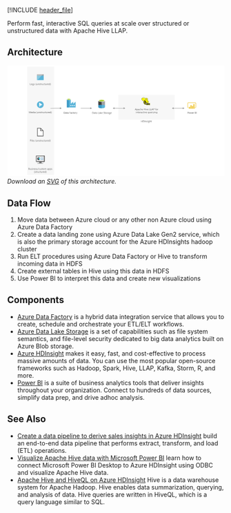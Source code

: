 


[!INCLUDE [header_file](../../../includes/sol-idea-header.md)]

Perform fast, interactive SQL queries at scale over structured or unstructured data with Apache Hive LLAP.

## Architecture

![Architecture Diagram](../media/interactive-querying-with-hdinsight.png)
*Download an [SVG](../media/interactive-querying-with-hdinsight.svg) of this architecture.*

## Data Flow

1. Move data between Azure cloud or any other non Azure cloud using Azure Data Factory  
1. Create a data landing zone using Azure Data Lake Gen2 service, which is also the primary storage account for the Azure HDInsights hadoop cluster
1. Run ELT procedures using Azure Data Factory or Hive to transform incoming data in HDFS
1. Create external tables in Hive using this data in HDFS
1. Use Power BI to interpret this data and create new visualizations

## Components

* [Azure Data Factory](/azure/data-factory/introduction) is a hybrid data integration service that allows you to create, schedule and orchestrate your ETL/ELT workflows.
* [Azure Data Lake Storage](/azure/storage/blobs/data-lake-storage-introduction) is a set of capabilities such as file system semantics, and file-level security dedicated to big data analytics built on Azure Blob storage.
* [Azure HDInsight](/azure/hdinsight/hdinsight-overview) makes it easy, fast, and cost-effective to process massive amounts of data. You can use the most popular open-source frameworks such as Hadoop, Spark, Hive, LLAP, Kafka, Storm, R, and more.
* [Power BI](/power-bi/fundamentals/power-bi-overview) is a suite of business analytics tools that deliver insights throughout your organization. Connect to hundreds of data sources, simplify data prep, and drive adhoc analysis. 

## See Also

* [Create a data pipeline to derive sales insights in Azure HDInsight](/azure/hdinsight/hdinsight-sales-insights-etl) build an end-to-end data pipeline that performs extract, transform, and load (ETL) operations.
* [Visualize Apache Hive data with Microsoft Power BI](/azure/hdinsight/hadoop/apache-hadoop-connect-hive-power-bi) learn how to connect Microsoft Power BI Desktop to Azure HDInsight using ODBC and visualize Apache Hive data.
* [Apache Hive and HiveQL on Azure HDInsight](/azure/hdinsight/hadoop/hdinsight-use-hive)  Hive is a data warehouse system for Apache Hadoop. Hive enables data summarization, querying, and analysis of data. Hive queries are written in HiveQL, which is a query language similar to SQL.
